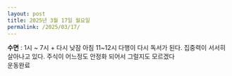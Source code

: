 ```yaml
---
layout: post
title: 2025년 3월 17일 월요일
permalink: /2025/03/17/
---
```

**수면** : 1시 ~ 7시 + 다시 낮잠 아침 11~12시
다행이 다시 독서가 된다. 집중력이 서서히 살아나고 있다. 주식이 어느정도 안정화 되어서 그럴지도 모르겠다<br/>
운동완료